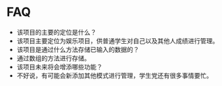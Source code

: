 # FAQ
* 该项目的主要的定位是什么？
* 该项目主要定位为娱乐项目，供普通学生对自己以及其他人成绩进行管理。
* 该项目是通过什么方法存储已输入的数据的？
* 通过数组的方法进行存储。
* 该项目未来将会增添哪些功能？
* 不好说，有可能会新添加其他模式进行管理，学生党还有很多事情要忙。
